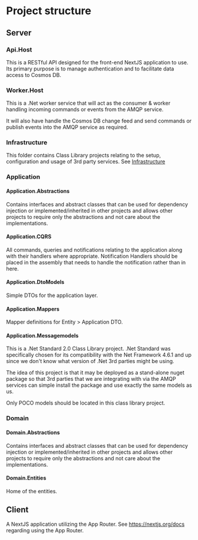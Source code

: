 # Project structure

## Server

### Api.Host

This is a RESTful API designed for the front-end NextJS application to use. Its primary purpose is to manage 
authentication and to facilitate data access to Cosmos DB.

### Worker.Host

This is a .Net worker service that will act as the consumer & worker handling incoming commands or events from the 
AMQP service.

It will also have handle the Cosmos DB change feed and send commands or publish events into the AMQP service as 
required.

### Infrastructure

This folder contains Class Library projects relating to the setup, configuration and usage of
3rd party services. See [Infrastructure](./infrastructure/index.md)

### Application

#### Application.Abstractions

Contains interfaces and abstract classes that can be used for dependency injection or implemented/inherited in other 
projects and allows other projects to require only the abstractions and not care about the implementations.

#### Application.CQRS

All commands, queries and notifications relating to the application along with their handlers where appropriate. 
Notification Handlers should be placed in the assembly that needs to handle the notification rather than in here.

#### Application.DtoModels

Simple DTOs for the application layer.

#### Application.Mappers

Mapper definitions for Entity > Application DTO.

#### Application.Messagemodels

This is a .Net Standard 2.0 Class Library project. .Net Standard was specifically chosen for its compatibility with 
the Net Framework 4.6.1 and up since we don't know what version of .Net 3rd parties might be using.

The idea of this project is that it may be deployed as a stand-alone nuget package so that 3rd parties that we are 
integrating with via the AMQP services can simple install the package and use exactly the same models as us.

Only POCO models should be located in this class library project.

### Domain

#### Domain.Abstractions

Contains interfaces and abstract classes that can be used for dependency injection or implemented/inherited in other 
projects and allows other projects to require only the abstractions and not care about the implementations.

#### Domain.Entities

Home of the entities.

## Client

A NextJS application utilizing the App Router. See https://nextjs.org/docs regarding using the App Router.
